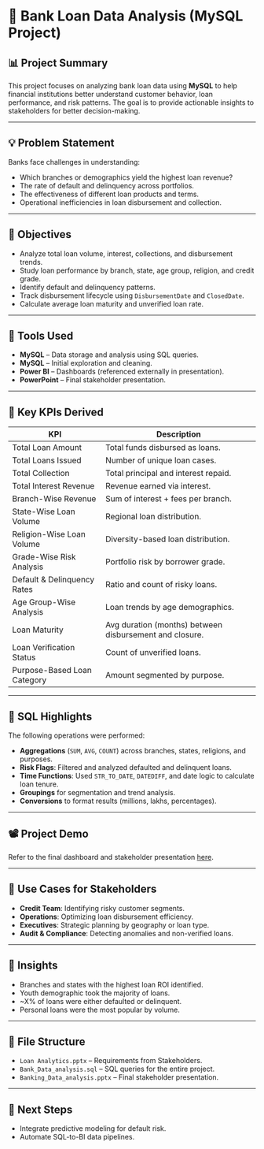 # 🏦 Bank Loan Data Analysis (MySQL Project)

## 📊 Project Summary

This project focuses on analyzing bank loan data using **MySQL** to help financial institutions better understand customer behavior, loan performance, and risk patterns. The goal is to provide actionable insights to stakeholders for better decision-making.

---

## 💡 Problem Statement

Banks face challenges in understanding:
- Which branches or demographics yield the highest loan revenue?
- The rate of default and delinquency across portfolios.
- The effectiveness of different loan products and terms.
- Operational inefficiencies in loan disbursement and collection.

---

## 🎯 Objectives

- Analyze total loan volume, interest, collections, and disbursement trends.
- Study loan performance by branch, state, age group, religion, and credit grade.
- Identify default and delinquency patterns.
- Track disbursement lifecycle using `DisbursementDate` and `ClosedDate`.
- Calculate average loan maturity and unverified loan rate.

---

## 🧰 Tools Used

- **MySQL** – Data storage and analysis using SQL queries.
- **MySQL** – Initial exploration and cleaning.
- **Power BI** – Dashboards (referenced externally in presentation).
- **PowerPoint** – Final stakeholder presentation.

---

## 📌 Key KPIs Derived

| KPI                            | Description                                                   |
|-------------------------------|---------------------------------------------------------------|
| Total Loan Amount             | Total funds disbursed as loans.                               |
| Total Loans Issued            | Number of unique loan cases.                                  |
| Total Collection              | Total principal and interest repaid.                          |
| Total Interest Revenue        | Revenue earned via interest.                                  |
| Branch-Wise Revenue           | Sum of interest + fees per branch.                            |
| State-Wise Loan Volume        | Regional loan distribution.                                   |
| Religion-Wise Loan Volume     | Diversity-based loan distribution.                            |
| Grade-Wise Risk Analysis      | Portfolio risk by borrower grade.                             |
| Default & Delinquency Rates   | Ratio and count of risky loans.                               |
| Age Group-Wise Analysis       | Loan trends by age demographics.                              |
| Loan Maturity                 | Avg duration (months) between disbursement and closure.       |
| Loan Verification Status      | Count of unverified loans.                                    |
| Purpose-Based Loan Category   | Amount segmented by purpose.                                  |

---

## 📁 SQL Highlights

The following operations were performed:

- **Aggregations** (`SUM`, `AVG`, `COUNT`) across branches, states, religions, and purposes.
- **Risk Flags**: Filtered and analyzed defaulted and delinquent loans.
- **Time Functions**: Used `STR_TO_DATE`, `DATEDIFF`, and date logic to calculate loan tenure.
- **Groupings** for segmentation and trend analysis.
- **Conversions** to format results (millions, lakhs, percentages).

---

## 📽️ Project Demo

Refer to the final dashboard and stakeholder presentation [here](link-if-uploaded).

---

## 📌 Use Cases for Stakeholders

- **Credit Team**: Identifying risky customer segments.
- **Operations**: Optimizing loan disbursement efficiency.
- **Executives**: Strategic planning by geography or loan type.
- **Audit & Compliance**: Detecting anomalies and non-verified loans.

---

## 🧠 Insights

- Branches and states with the highest loan ROI identified.
- Youth demographic took the majority of loans.
- ~X% of loans were either defaulted or delinquent.
- Personal loans were the most popular by volume.

---

## 📎 File Structure

- `Loan Analytics.pptx` – Requirements from Stakeholders.
- `Bank_Data_analysis.sql` – SQL queries for the entire project.
- `Banking_Data_analysis.pptx` – Final stakeholder presentation.
---

## 🚀 Next Steps

- Integrate predictive modeling for default risk.
- Automate SQL-to-BI data pipelines.
